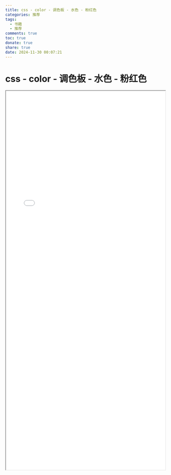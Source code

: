 ```yaml
---
title: css - color - 调色板 - 水色 - 粉红色
categories: 推荐
tags:
  - 书籍
  - 推荐
comments: true
toc: true
donate: true
share: true
date: 2024-11-30 00:07:21
---
```


# css - color - 调色板 - 水色 - 粉红色

<iframe src="/html/color.html" width="100%" height="1200"></iframe>
